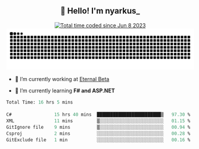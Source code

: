 <h2 align="center">👋 Hello! I'm nyarkus_</h2>
<p align="center">
  <a href="https://wakatime.com/@8f9aa332-6725-4e00-a5d9-b2317a4b74a6">
    <img src="https://wakatime.com/badge/user/8f9aa332-6725-4e00-a5d9-b2317a4b74a6.svg" alt="Total time coded since Jun 8 2023" />
  </a>
  <br>
  <img src = "https://github.com/nyarkus/nyarkus/blob/output/github-snake-dark.svg">
</p>

- 🔭 I’m currently working at [Eternal Beta](https://github.com/Kacianoki/Eternal-Beta)
<!--- 💬 Ask me about **nothing :<**-->
- 🌱 I’m currently learning **F# and ASP.NET**

<!--START_SECTION:waka-->

```fs
Total Time: 16 hrs 5 mins

C#                15 hrs 40 mins  ████████████████████████▒   97.30 %
XML               11 mins         ▒░░░░░░░░░░░░░░░░░░░░░░░░   01.15 %
GitIgnore file    9 mins          ▒░░░░░░░░░░░░░░░░░░░░░░░░   00.94 %
Csproj            2 mins          ░░░░░░░░░░░░░░░░░░░░░░░░░   00.28 %
GitExclude file   1 min           ░░░░░░░░░░░░░░░░░░░░░░░░░   00.16 %
```

<!--END_SECTION:waka-->
